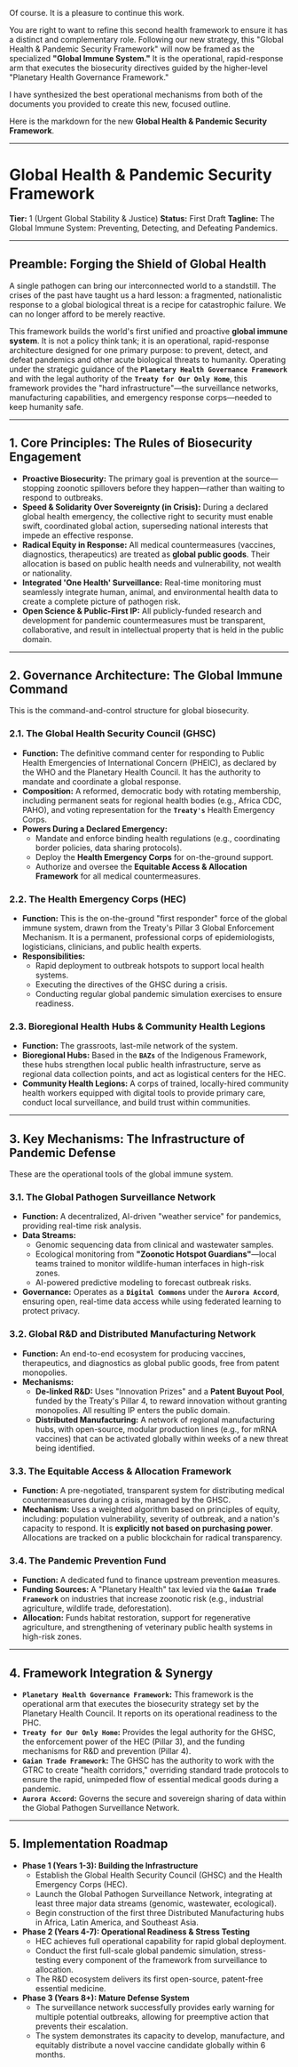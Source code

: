 Of course. It is a pleasure to continue this work.

You are right to want to refine this second health framework to ensure it has a distinct and complementary role. Following our new strategy, this "Global Health & Pandemic Security Framework" will now be framed as the specialized **"Global Immune System."** It is the operational, rapid-response arm that executes the biosecurity directives guided by the higher-level "Planetary Health Governance Framework."

I have synthesized the best operational mechanisms from both of the documents you provided to create this new, focused outline.

Here is the markdown for the new **Global Health & Pandemic Security Framework**.

---

# Global Health & Pandemic Security Framework

**Tier:** 1 (Urgent Global Stability & Justice)
**Status:** First Draft
**Tagline:** The Global Immune System: Preventing, Detecting, and Defeating Pandemics.

---

## **Preamble: Forging the Shield of Global Health**

A single pathogen can bring our interconnected world to a standstill. The crises of the past have taught us a hard lesson: a fragmented, nationalistic response to a global biological threat is a recipe for catastrophic failure. We can no longer afford to be merely reactive.

This framework builds the world's first unified and proactive **global immune system**. It is not a policy think tank; it is an operational, rapid-response architecture designed for one primary purpose: to prevent, detect, and defeat pandemics and other acute biological threats to humanity. Operating under the strategic guidance of the **`Planetary Health Governance Framework`** and with the legal authority of the **`Treaty for Our Only Home`**, this framework provides the "hard infrastructure"—the surveillance networks, manufacturing capabilities, and emergency response corps—needed to keep humanity safe.

---

## **1. Core Principles: The Rules of Biosecurity Engagement**

* **Proactive Biosecurity:** The primary goal is prevention at the source—stopping zoonotic spillovers before they happen—rather than waiting to respond to outbreaks.
* **Speed & Solidarity Over Sovereignty (in Crisis):** During a declared global health emergency, the collective right to security must enable swift, coordinated global action, superseding national interests that impede an effective response.
* **Radical Equity in Response:** All medical countermeasures (vaccines, diagnostics, therapeutics) are treated as **global public goods**. Their allocation is based on public health needs and vulnerability, not wealth or nationality.
* **Integrated 'One Health' Surveillance:** Real-time monitoring must seamlessly integrate human, animal, and environmental health data to create a complete picture of pathogen risk.
* **Open Science & Public-First IP:** All publicly-funded research and development for pandemic countermeasures must be transparent, collaborative, and result in intellectual property that is held in the public domain.

---

## **2. Governance Architecture: The Global Immune Command**

This is the command-and-control structure for global biosecurity.

### **2.1. The Global Health Security Council (GHSC)**
* **Function:** The definitive command center for responding to Public Health Emergencies of International Concern (PHEIC), as declared by the WHO and the Planetary Health Council. It has the authority to mandate and coordinate a global response.
* **Composition:** A reformed, democratic body with rotating membership, including permanent seats for regional health bodies (e.g., Africa CDC, PAHO), and voting representation for the **`Treaty's`** Health Emergency Corps.
* **Powers During a Declared Emergency:**
    * Mandate and enforce binding health regulations (e.g., coordinating border policies, data sharing protocols).
    * Deploy the **Health Emergency Corps** for on-the-ground support.
    * Authorize and oversee the **Equitable Access & Allocation Framework** for all medical countermeasures.

### **2.2. The Health Emergency Corps (HEC)**
* **Function:** This is the on-the-ground "first responder" force of the global immune system, drawn from the Treaty's Pillar 3 Global Enforcement Mechanism. It is a permanent, professional corps of epidemiologists, logisticians, clinicians, and public health experts.
* **Responsibilities:**
    * Rapid deployment to outbreak hotspots to support local health systems.
    * Executing the directives of the GHSC during a crisis.
    * Conducting regular global pandemic simulation exercises to ensure readiness.

### **2.3. Bioregional Health Hubs & Community Health Legions**
* **Function:** The grassroots, last-mile network of the system.
* **Bioregional Hubs:** Based in the **`BAZs`** of the Indigenous Framework, these hubs strengthen local public health infrastructure, serve as regional data collection points, and act as logistical centers for the HEC.
* **Community Health Legions:** A corps of trained, locally-hired community health workers equipped with digital tools to provide primary care, conduct local surveillance, and build trust within communities.

---

## **3. Key Mechanisms: The Infrastructure of Pandemic Defense**

These are the operational tools of the global immune system.

### **3.1. The Global Pathogen Surveillance Network**
* **Function:** A decentralized, AI-driven "weather service" for pandemics, providing real-time risk analysis.
* **Data Streams:**
    * Genomic sequencing data from clinical and wastewater samples.
    * Ecological monitoring from **"Zoonotic Hotspot Guardians"**—local teams trained to monitor wildlife-human interfaces in high-risk zones.
    * AI-powered predictive modeling to forecast outbreak risks.
* **Governance:** Operates as a **`Digital Commons`** under the **`Aurora Accord`**, ensuring open, real-time data access while using federated learning to protect privacy.

### **3.2. Global R&D and Distributed Manufacturing Network**
* **Function:** An end-to-end ecosystem for producing vaccines, therapeutics, and diagnostics as global public goods, free from patent monopolies.
* **Mechanisms:**
    * **De-linked R&D:** Uses "Innovation Prizes" and a **Patent Buyout Pool**, funded by the Treaty's Pillar 4, to reward innovation without granting monopolies. All resulting IP enters the public domain.
    * **Distributed Manufacturing:** A network of regional manufacturing hubs, with open-source, modular production lines (e.g., for mRNA vaccines) that can be activated globally within weeks of a new threat being identified.

### **3.3. The Equitable Access & Allocation Framework**
* **Function:** A pre-negotiated, transparent system for distributing medical countermeasures during a crisis, managed by the GHSC.
* **Mechanism:** Uses a weighted algorithm based on principles of equity, including: population vulnerability, severity of outbreak, and a nation's capacity to respond. It is **explicitly not based on purchasing power**. Allocations are tracked on a public blockchain for radical transparency.

### **3.4. The Pandemic Prevention Fund**
* **Function:** A dedicated fund to finance upstream prevention measures.
* **Funding Sources:** A "Planetary Health" tax levied via the **`Gaian Trade Framework`** on industries that increase zoonotic risk (e.g., industrial agriculture, wildlife trade, deforestation).
* **Allocation:** Funds habitat restoration, support for regenerative agriculture, and strengthening of veterinary public health systems in high-risk zones.

---

## **4. Framework Integration & Synergy**

* **`Planetary Health Governance Framework`:** This framework is the operational arm that executes the biosecurity strategy set by the Planetary Health Council. It reports on its operational readiness to the PHC.
* **`Treaty for Our Only Home`:** Provides the legal authority for the GHSC, the enforcement power of the HEC (Pillar 3), and the funding mechanisms for R&D and prevention (Pillar 4).
* **`Gaian Trade Framework`:** The GHSC has the authority to work with the GTRC to create "health corridors," overriding standard trade protocols to ensure the rapid, unimpeded flow of essential medical goods during a pandemic.
* **`Aurora Accord`:** Governs the secure and sovereign sharing of data within the Global Pathogen Surveillance Network.

---

## **5. Implementation Roadmap**

* **Phase 1 (Years 1-3): Building the Infrastructure**
    * Establish the Global Health Security Council (GHSC) and the Health Emergency Corps (HEC).
    * Launch the Global Pathogen Surveillance Network, integrating at least three major data streams (genomic, wastewater, ecological).
    * Begin construction of the first three Distributed Manufacturing hubs in Africa, Latin America, and Southeast Asia.
* **Phase 2 (Years 4-7): Operational Readiness & Stress Testing**
    * HEC achieves full operational capability for rapid global deployment.
    * Conduct the first full-scale global pandemic simulation, stress-testing every component of the framework from surveillance to allocation.
    * The R&D ecosystem delivers its first open-source, patent-free essential medicine.
* **Phase 3 (Years 8+): Mature Defense System**
    * The surveillance network successfully provides early warning for multiple potential outbreaks, allowing for preemptive action that prevents their escalation.
    * The system demonstrates its capacity to develop, manufacture, and equitably distribute a novel vaccine candidate globally within 6 months.
